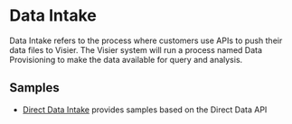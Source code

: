 # Data Intake
Data Intake refers to the process where customers use APIs to push their data files to Visier. The Visier system will run a process named Data Provisioning to make the data available for query and analysis.

## Samples
* [Direct Data Intake](ddi) provides samples based on the Direct Data API